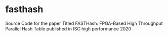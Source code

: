 # fasthash
Source Code for the paper Titled FASTHash: FPGA-Based High Throughput Parallel Hash Table published in ISC high performance 2020
